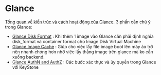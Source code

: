 # Glance
[Tổng quan về kiến trúc và cách hoạt động của Glance](https://github.com/manhdinh/Glance/blob/master/Glance.md).
3 phần cần chú ý trong Glance: 
  + [Glance Disk Format](https://github.com/manhdinh/Glance/blob/master/Glance%20Disk%20Format.md) : Khi thêm 1 image vào Glance cần phải định nghĩa disk_format và container format cho Image Disk Virtual Machine
  + [Glance Image Cache](https://github.com/manhdinh/Glance/blob/master/Glance%20Image%20Cache.md) : Giúp cho việc lấy file image boot lên máy ảo trở nên nhanh chóng hơn nhờ việc lấy thẳng image trên glance mà ko cần xuống backend.
  + [Glance AuthN and AuthZ](https://github.com/manhdinh/Glance/blob/master/Glance%20AuthN%20and%20AuthZ.md) : Các bước xác thực và ủy quyền trong Glance với KeyStone
